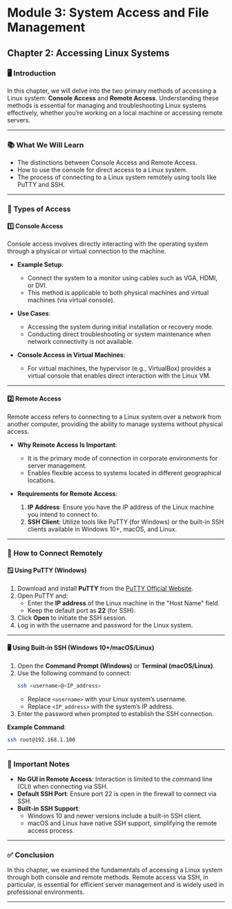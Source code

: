 # **Module 3: System Access and File Management**  
## **Chapter 2: Accessing Linux Systems**  
### **🖥️ Introduction**  
In this chapter, we will delve into the two primary methods of accessing a Linux system: **Console Access** and **Remote Access**. Understanding these methods is essential for managing and troubleshooting Linux systems effectively, whether you’re working on a local machine or accessing remote servers.

---

### **📚 What We Will Learn**  
- The distinctions between Console Access and Remote Access.  
- How to use the console for direct access to a Linux system.  
- The process of connecting to a Linux system remotely using tools like PuTTY and SSH.  

---

### **🔑 Types of Access**  

#### **1️⃣ Console Access**  
Console access involves directly interacting with the operating system through a physical or virtual connection to the machine.

- **Example Setup**:  
  - Connect the system to a monitor using cables such as VGA, HDMI, or DVI.  
  - This method is applicable to both physical machines and virtual machines (via virtual console).  

- **Use Cases**:  
  - Accessing the system during initial installation or recovery mode.  
  - Conducting direct troubleshooting or system maintenance when network connectivity is not available.  

- **Console Access in Virtual Machines**:  
  - For virtual machines, the hypervisor (e.g., VirtualBox) provides a virtual console that enables direct interaction with the Linux VM.  

---

#### **2️⃣ Remote Access**  
Remote access refers to connecting to a Linux system over a network from another computer, providing the ability to manage systems without physical access.

- **Why Remote Access Is Important**:  
  - It is the primary mode of connection in corporate environments for server management.  
  - Enables flexible access to systems located in different geographical locations.  

- **Requirements for Remote Access**:  
  1. **IP Address**: Ensure you have the IP address of the Linux machine you intend to connect to.  
  2. **SSH Client**: Utilize tools like PuTTY (for Windows) or the built-in SSH clients available in Windows 10+, macOS, and Linux.  

---

### **🔧 How to Connect Remotely**  

#### **🪟 Using PuTTY (Windows)**  
1. Download and install **PuTTY** from the [PuTTY Official Website](https://www.putty.org/).  
2. Open PuTTY and:  
   - Enter the **IP address** of the Linux machine in the "Host Name" field.  
   - Keep the default port as **22** (for SSH).  
3. Click **Open** to initiate the SSH session.  
4. Log in with the username and password for the Linux system.  

---

#### **🖥️ Using Built-in SSH (Windows 10+/macOS/Linux)**  
1. Open the **Command Prompt (Windows)** or **Terminal (macOS/Linux)**.  
2. Use the following command to connect:  
   ```bash
   ssh <username>@<IP_address>
   ```  
   - Replace `<username>` with your Linux system’s username.  
   - Replace `<IP_address>` with the system’s IP address.  
3. Enter the password when prompted to establish the SSH connection.  

**Example Command**:  
```bash
ssh root@192.168.1.100
```

---

### **📌 Important Notes**  
- **No GUI in Remote Access**: Interaction is limited to the command line (CLI) when connecting via SSH.  
- **Default SSH Port**: Ensure port 22 is open in the firewall to connect via SSH.  
- **Built-in SSH Support**:  
  - Windows 10 and newer versions include a built-in SSH client.  
  - macOS and Linux have native SSH support, simplifying the remote access process.  

---

### **✅ Conclusion**  
In this chapter, we examined the fundamentals of accessing a Linux system through both console and remote methods. Remote access via SSH, in particular, is essential for efficient server management and is widely used in professional environments.

---

